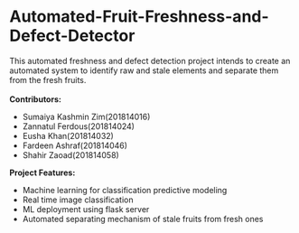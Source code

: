 # Automated-Fruit-Freshness-and-Defect-Detector
This automated freshness and defect detection project intends to create an automated system to identify raw and stale elements and separate them from the fresh fruits.<br/><br/>
**Contributors:**
  - Sumaiya Kashmin Zim(201814016)
  - Zannatul Ferdous(201814024)
  - Eusha Khan(201814032)
  - Fardeen Ashraf(201814046)
  - Shahir Zaoad(201814058)
  <!-- end of the list -->
**Project Features:**<br/>
  - Machine learning for classification predictive modeling
  - Real time image classification
  - ML deployment using flask server
  - Automated separating mechanism of  stale fruits from fresh ones

